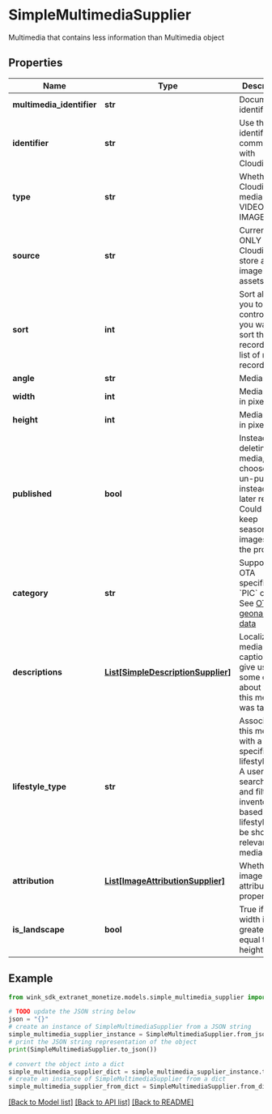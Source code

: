 # SimpleMultimediaSupplier

Multimedia that contains less information than Multimedia object

## Properties

Name | Type | Description | Notes
------------ | ------------- | ------------- | -------------
**multimedia_identifier** | **str** | Document identifier | 
**identifier** | **str** | Use this identifier to communicate with Cloudinary. | 
**type** | **str** | Whether Cloudinary media is a VIDEO or IMAGE. | 
**source** | **str** | Currently ONLY using Cloudinary to store all image / video assets. | [default to 'CLOUDINARY']
**sort** | **int** | Sort allows you to control how you want to sort this record in a list of media records. | [default to 999]
**angle** | **str** | Media angle | [optional] 
**width** | **int** | Media width in pixels. | 
**height** | **int** | Media height in pixels. | 
**published** | **bool** | Instead of deleting the media, choose to un-publish it instead for later re-use. Could be you keep seasonal images of the property. | [optional] [default to False]
**category** | **str** | Supported OTA specification &#x60;PIC&#x60; code. See [OTA geoname data](#operation/showAvailableCodesForCategory) | [optional] 
**descriptions** | [**List[SimpleDescriptionSupplier]**](SimpleDescriptionSupplier.md) | Localized media captions to give user some context about where this media was taken. | [optional] 
**lifestyle_type** | **str** | Associate this media with a specific lifestyle type. A user searching and filtering inventory based on lifestyles can be shown relevant media first. | [optional] 
**attribution** | [**List[ImageAttributionSupplier]**](ImageAttributionSupplier.md) | Whether image has attribution properties | [optional] 
**is_landscape** | **bool** | True if media width is greater or equal to height | [optional] 

## Example

```python
from wink_sdk_extranet_monetize.models.simple_multimedia_supplier import SimpleMultimediaSupplier

# TODO update the JSON string below
json = "{}"
# create an instance of SimpleMultimediaSupplier from a JSON string
simple_multimedia_supplier_instance = SimpleMultimediaSupplier.from_json(json)
# print the JSON string representation of the object
print(SimpleMultimediaSupplier.to_json())

# convert the object into a dict
simple_multimedia_supplier_dict = simple_multimedia_supplier_instance.to_dict()
# create an instance of SimpleMultimediaSupplier from a dict
simple_multimedia_supplier_from_dict = SimpleMultimediaSupplier.from_dict(simple_multimedia_supplier_dict)
```
[[Back to Model list]](../README.md#documentation-for-models) [[Back to API list]](../README.md#documentation-for-api-endpoints) [[Back to README]](../README.md)



